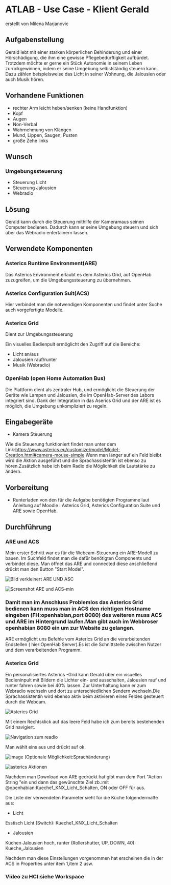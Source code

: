 # ATLAB - Use Case - Klient Gerald
erstellt von Milena Marjanovic

## Aufgabenstellung 
Gerald lebt mit einer starken körperlichen Behinderung und einer Hörschädigung, die ihm eine gewisse Pflegebedürftigkeit aufbürdet. Trotzdem möchte er gerne ein Stück Autonomie in seinem Leben zurückgewinnen, indem er seine Umgebung selbstständig steuern kann. Dazu zählen beispielsweise das Licht in seiner Wohnung, die Jalousien oder auch Musik hören.


## Vorhandene Funktionen
- rechter Arm leicht heben/senken (keine Handfunktion)
- Kopf
- Augen
- Non-Verbal
- Wahrnehmung von Klängen
- Mund, Lippen, Saugen, Pusten
- große Zehe links

## Wunsch
### Umgebungssteuerung
- Steuerung Licht
- Steuerung Jalousien
- Webradio

## Lösung
Gerald kann durch die Steuerung mithilfe der Kameramaus seinen Computer bedienen. Dadurch kann er seine Umgebung steuern und sich über das Webradio entertainern lassen.

## Verwendete Komponenten 
### Asterics Runtime Environment(ARE)  
Das Asterics Environment erlaubt es dem Asterics Grid, auf OpenHab zuzugreifen, um die Umgebungssteuerung zu übernehmen.

### Asterics Configuration Suit(ACS)
Hier verbindet man die notwendigen Komponenten und findet unter Suche auch vorgefertigte Modelle.

### Asterics Grid
Dient zur Umgebungssteuerung

Ein visuelles Bedienpult ermöglicht den Zugriff auf die Bereiche:

- Licht an/aus
- Jalousien rauf/runter
- Musik (Webradio)

### OpenHab (open Home Automation Bus)
Die Plattform  dient als zentraler Hub, und ermöglicht die Steuerung der Geräte wie Lampen und Jalousien, die im OpenHab-Server des Labors integriert sind. Dank der Integration in das Aserics Grid und der ARE ist es möglich, die Umgebung unkompliziert zu regeln. 


## Eingabegeräte
 - Kamera Steuerung
 
  Wie die Steuerung funktioniert findet man unter dem Link:https://www.asterics.eu/customize/model/Model-Creation.html#camera-mouse-simple
  Wenn man länger auf ein Feld bleibt wird die Aktion ausgeführt und die Sprachassistentin ist ebenso zu hören.Zusätzlich habe ich beim Radio die Möglichkeit die Lautstärke zu ändern.
 
## Vorbereitung
- Runterladen von den für die Aufgabe benötigten Programme laut Anleitung auf Moodle : Asterics Grid, Asterics Configuration Suite und ARE sowie OpenHab.

##  Durchführung 
### ARE und ACS
Mein erster Schritt war es für die Webcam-Steuerung ein ARE-Modell zu bauen. Im Suchfeld findet man die dafür benötigten Components und verbindet diese.
Man öffnet das ARE und connected diese anschließend drückt man den Button "Start Model".


![Bild verkleinert ARE UND ASC](https://user-images.githubusercontent.com/119931993/227784594-197697e2-58d9-4f24-842f-b98922c23810.png)



![Screenshot ARE und ACS-min](https://user-images.githubusercontent.com/119931993/227783977-2da875d2-8cb2-4cc9-afd7-f930010e60b1.png)


### Damit man im Anschluss Problemlos das Asterics Grid bedienen kann muss man in ACS den richtigen Hostname eingeben (FH:openhabian,port 8080) des weiteren muss ACS und ARE im Hintergrund laufen.Man gibt auch im Webbroser openhabian 8080 ein um zur Website zu gelangen.


ARE ermöglicht uns Befehle vom Asterics Grid an die verarbeitenden Endstellen ( hier:OpenHab Server).Es ist die Schnittstelle zwischen Nutzer und dem verarbeitenden Programm.


### Asterics Grid 
Ein personalisiertes Asterics -Grid kann Gerald über ein visuelles Bedieninpult mit Bildern die Lichter ein- und ausschalten, Jalousien rauf und runter fahren sowie bei 40% lassen. Zur Unterhaltung kann er zum Webradio wechseln und dort zu unterschiedlichen Sendern wechseln.Die Sprachassistentin wird ebenso aktiv beim aktivieren eines Feldes gesteuert durch die Webcam. 


![Asterics Grid](https://user-images.githubusercontent.com/119931993/227795141-904cad2d-e6a6-4fcb-b9fb-c5f33458d231.png)


Mit einem Rechtsklick auf das leere Feld habe ich zum bereits bestehenden Grid navigiert.



![Navigation zum readio](https://user-images.githubusercontent.com/119931993/227804687-a97b7746-9f54-4c71-b50c-d9aaf09f098c.png)


Man wählt eins aus und drückt auf ok.


![image](https://user-images.githubusercontent.com/119931993/227795614-9a1d5389-ed34-40a7-9db1-e7b879f3ea3c.png)
(Optionale Möglichkeit:Sprachänderung)


![asterics  Aktionen](https://user-images.githubusercontent.com/119931993/227800151-418b8f5a-564a-4206-9e5d-0fde9dd32139.png)


Nachdem man Download von ARE gedrückt hat gibt man dem Port "Action String "ein und dann das gewünschte Ziel zb.:mit @openhabian:Kueche1_KNX_Licht_Schalten, ON  oder OFF für aus.

Die Liste der verwendeten Parameter sieht für die Küche folgendermaße aus:
- Licht

 Esstisch Licht (Switch): Kueche1_KNX_Licht_Schalten

- Jalousien

Küchen Jalousien hoch, runter (Rollershutter, UP, DOWN, 40): Kueche_Jalousien 

Nachdem man diese Einstellungen vorgenommen hat erscheinen die in der ACS in Properties unter item 1,item 2 usw.


### Video zu HCI:siehe Workspace

